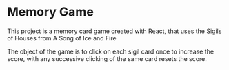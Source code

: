 # Memory Game

This project is a memory card game created with React, that uses the Sigils of Houses from A Song of Ice and Fire

The object of the game is to click on each sigil card once to increase the score, with any successive clicking of the same card resets the score. 